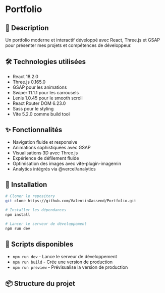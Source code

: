 # Portfolio

## 📝 Description
Un portfolio moderne et interactif développé avec React, Three.js et GSAP pour présenter mes projets et compétences de développeur.

## 🛠 Technologies utilisées
- React 18.2.0
- Three.js 0.165.0
- GSAP pour les animations
- Swiper 11.1.1 pour les carrousels
- Lenis 1.0.45 pour le smooth scroll
- React Router DOM 6.23.0
- Sass pour le styling
- Vite 5.2.0 comme build tool

## ✨ Fonctionnalités
- Navigation fluide et responsive
- Animations sophistiquées avec GSAP
- Visualisations 3D avec Three.js
- Expérience de défilement fluide
- Optimisation des images avec vite-plugin-imagemin
- Analytics intégrés via @vercel/analytics

## 🚀 Installation

```bash
# Cloner le repository
git clone https://github.com/ValentinGassend/Portfolio.git

# Installer les dépendances
npm install

# Lancer le serveur de développement
npm run dev
```

## 🔧 Scripts disponibles

- `npm run dev` - Lance le serveur de développement
- `npm run build` - Crée une version de production
- `npm run preview` - Prévisualise la version de production

## 📦 Structure du projet